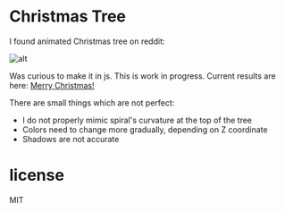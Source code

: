 Christmas Tree
===============

I found animated Christmas tree on reddit:

![alt](http://i.imgur.com/Fy4S1jR.gif)

Was curious to make it in js. This is work in progress. Current results are here: [Merry Christmas!](http://anvaka.github.io/atree/)

There are small things which are not perfect:

* I do not properly mimic spiral's curvature at the top of the tree
* Colors need to change more gradually, depending on Z coordinate
* Shadows are not accurate


# license

MIT
